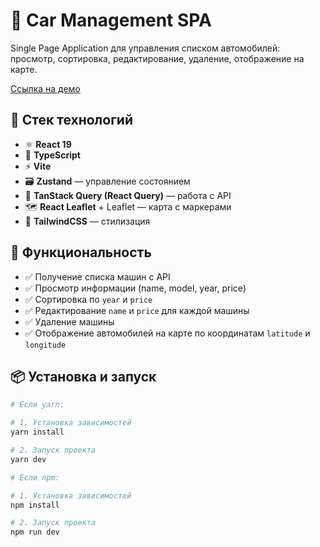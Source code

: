 # 🚗 Car Management SPA

Single Page Application для управления списком автомобилей: просмотр, сортировка, редактирование, удаление, отображение на карте.

[Ссылка на демо](https://art1hard.github.io/trajectory-test)

## 📌 Стек технологий

- ⚛️ **React 19**
- 🔷 **TypeScript**
- ⚡️ **Vite**
- 🗃 **Zustand** — управление состоянием
- 🔄 **TanStack Query (React Query)** — работа с API
- 🗺 **React Leaflet** + Leaflet — карта с маркерами
- 💅 **TailwindCSS** — стилизация

## 🚀 Функциональность

- ✅ Получение списка машин с API
- ✅ Просмотр информации (name, model, year, price)
- ✅ Сортировка по `year` и `price`
- ✅ Редактирование `name` и `price` для каждой машины
- ✅ Удаление машины
- ✅ Отображение автомобилей на карте по координатам `latitude` и `longitude`

## 📦 Установка и запуск
```bash
# Если yarn:

# 1. Установка зависимостей
yarn install

# 2. Запуск проекта
yarn dev

# Если npm:

# 1. Установка зависимостей
npm install

# 2. Запуск проекта
npm run dev
